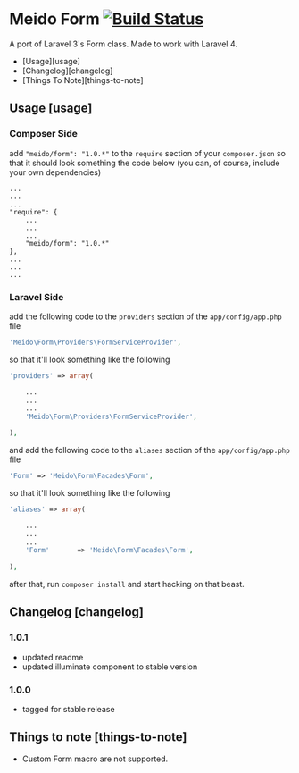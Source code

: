 # Meido Form [![Build Status](https://secure.travis-ci.org/meido/form.png?branch=master)](https://travis-ci.org/meido/form)

A port of Laravel 3's Form class. Made to work with Laravel 4.

- [Usage][usage]
- [Changelog][changelog]
- [Things To Note][things-to-note]

## Usage [usage]

### Composer Side

add `"meido/form": "1.0.*"` to the `require` section of your `composer.json` so that it should look something the code below (you can, of course, include your own dependencies)

```composer
...
...
...
"require": {
	...
	...
	...
	"meido/form": "1.0.*"
},
...
...
...
```

### Laravel Side

add the following code to the `providers` section of the `app/config/app.php` file

```php
'Meido\Form\Providers\FormServiceProvider',
```

so that it'll look something like the following

```php
'providers' => array(

	...
	...
	...
	'Meido\Form\Providers\FormServiceProvider',

),
```

and add the following code to the `aliases` section of the `app/config/app.php` file

```php
'Form' => 'Meido\Form\Facades\Form',
```

so that it'll look something like the following

```php
'aliases' => array(

	...
	...
	...
	'Form'       => 'Meido\Form\Facades\Form',
	
),
```

after that, run `composer install` and start hacking on that beast.

## Changelog [changelog]

### 1.0.1
- updated readme
- updated illuminate component to stable version

### 1.0.0
- tagged for stable release

## Things to note [things-to-note]

- Custom Form macro are not supported.